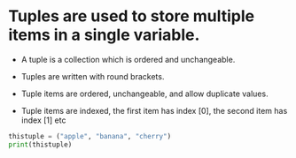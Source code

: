 # Tuples are used to store multiple items in a single variable.

- A tuple is a collection which is ordered and unchangeable.

- Tuples are written with round brackets.

- Tuple items are ordered, unchangeable, and allow duplicate values.

- Tuple items are indexed, the first item has index [0], the second item has index [1] etc

```py
thistuple = ("apple", "banana", "cherry")
print(thistuple)
```


